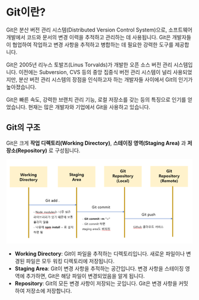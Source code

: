 # Git이란?
Git은 분산 버전 관리 시스템(Distributed Version Control System)으로, 소프트웨어 개발에서 코드와 문서의 변경 이력을 추적하고 관리하는 데 사용됩니다. Git은 개발자들이 협업하여 작업하고 변경 사항을 추적하고 병합하는 데 필요한 강력한 도구를 제공합니다.

Git은 2005년 리누스 토발즈(Linus Torvalds)가 개발한 오픈 소스 버전 관리 시스템입니다. 이전에는 Subversion, CVS 등의 중앙 집중식 버전 관리 시스템이 널리 사용되었지만, 분산 버전 관리 시스템의 장점을 인식하고자 하는 개발자들 사이에서 Git의 인기가 높아졌습니다.

Git은 빠른 속도, 강력한 브랜치 관리 기능, 로컬 저장소를 갖는 등의 특징으로 인기를 얻었습니다. 현재는 많은 개발자와 기업에서 Git을 사용하고 있습니다.

## Git의 구조
Git은 크게 **작업 디렉토리(Working Directory)**, **스테이징 영역(Staging Area)** 과 **저장소(Repository)** 로 구성됩니다.

![image](/image/Git의구조.png)
- **Working Directory**: Git이 파일을 추적하는 디렉토리입니다. 새로운 파일이나 변경된 파일은 모두 워킹 디렉토리에 저장됩니다.
- **Staging Area**: Git이 변경 사항을 추적하는 공간입니다. 변경 사항을 스테이징 영역에 추가하면, Git은 해당 파일이 변경되었음을 알게 됩니다.
- **Repository**: Git의 모든 변경 사항이 저장되는 곳입니다. Git은 변경 사항을 커밋하여 저장소에 저장합니다.